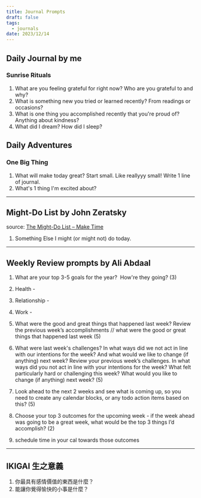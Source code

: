 ```yaml
---
title: Journal Prompts
draft: false
tags:
  - journals
date: 2023/12/14
---
```

## Daily Journal by me
### Sunrise Rituals

1. What are you feeling grateful for right now? Who are you grateful to and why?
2. What is something new you tried or learned recently? From readings or occasions?
3. What is one thing you accomplished recently that you're proud of? Anything about kindness?
4. What did I dream? How did I sleep?

## Daily Adventures
### One Big Thing
1. What will make today great? Start small. Like reallyyy small! Write 1 line of journal.
2. What's 1 thing I'm excited about?

---
## Might-Do List by John Zeratsky
source: [The Might-Do List – Make Time](https://maketime.blog/article/the-might-do-list/)

1. Something Else I might (or might not) do today.

---
## Weekly Review prompts by Ali Abdaal

1. What are your top 3-5 goals for the year?  How're they going? (3)
    

1. Health -
    
2. Relationship -
    
3. Work -
    

  
  

2. What were the good and great things that happened last week? Review the previous week’s accomplishments // what were the good or great things that happened last week (5)
    

  
  

3. What were last week's challenges? In what ways did we not act in line with our intentions for the week? And what would we like to change (if anything) next week? Review your previous week’s challenges. In what ways did you not act in line with your intentions for the week? What felt particularly hard or challenging this week? What would you like to change (if anything) next week? (5)
    

  
  

4. Look ahead to the next 2 weeks and see what is coming up, so you need to create any calendar blocks, or any todo action items based on this? (5)
    

  
  

5. Choose your top 3 outcomes for the upcoming week - if the week ahead was going to be a great week, what would be the top 3 things I’d accomplish? (2)
    

  

1. schedule time in your cal towards those outcomes
    


---
## IKIGAI 生之意義

1. 你最具有感情價值的東西是什麼？
2. 能讓你覺得愉快的小事是什麼？